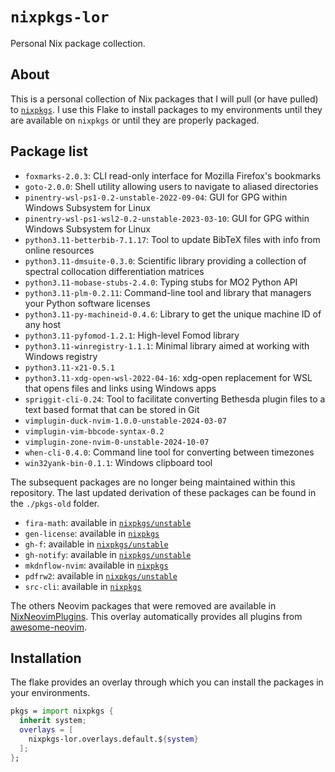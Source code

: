# `nixpkgs-lor`

Personal Nix package collection.

## About

This is a personal collection of Nix packages that
I will pull (or have pulled) to [`nixpkgs`][nixpkgs].
I use this Flake to install packages to my environments
until they are available on `nixpkgs` or until they are properly packaged.

[nixpkgs]: https://github.com/NixOS/nixpkgs

## Package list

<!-- editorconfig-checker-disable -->

- `foxmarks-2.0.3`: CLI read-only interface for Mozilla Firefox's bookmarks
- `goto-2.0.0`: Shell utility allowing users to navigate to aliased directories
- `pinentry-wsl-ps1-0.2-unstable-2022-09-04`: GUI for GPG within Windows Subsystem for Linux
- `pinentry-wsl-ps1-wsl2-0.2-unstable-2023-03-10`: GUI for GPG within Windows Subsystem for Linux
- `python3.11-betterbib-7.1.17`: Tool to update BibTeX files with info from online resources
- `python3.11-dmsuite-0.3.0`: Scientific library providing a collection of spectral collocation differentiation matrices
- `python3.11-mobase-stubs-2.4.0`: Typing stubs for MO2 Python API
- `python3.11-plm-0.2.11`: Command-line tool and library that managers your Python software licenses
- `python3.11-py-machineid-0.4.6`: Library to get the unique machine ID of any host
- `python3.11-pyfomod-1.2.1`: High-level Fomod library
- `python3.11-winregistry-1.1.1`: Minimal library aimed at working with Windows registry
- `python3.11-x21-0.5.1`
- `python3.11-xdg-open-wsl-2022-04-16`: xdg-open replacement for WSL that opens files and links using Windows apps
- `spriggit-cli-0.24`: Tool to facilitate converting Bethesda plugin files to a text based format that can be stored in Git
- `vimplugin-duck-nvim-1.0.0-unstable-2024-03-07`
- `vimplugin-vim-bbcode-syntax-0.2`
- `vimplugin-zone-nvim-0-unstable-2024-10-07`
- `when-cli-0.4.0`: Command line tool for converting between timezones
- `win32yank-bin-0.1.1`: Windows clipboard tool

<!-- editorconfig-checker-enable -->

The subsequent packages are no longer being maintained within this repository.
The last updated derivation of these packages
can be found in the `./pkgs-old` folder.

- `fira-math`: available in [`nixpkgs/unstable`][fira-math]
- `gen-license`: available in [`nixpkgs`][gen-license]
- `gh-f`: available in [`nixpkgs/unstable`][gh-f]
- `gh-notify`: available in [`nixpkgs/unstable`][gh-notify]
- `mkdnflow-nvim`: available in [`nixpkgs`][mkdnflow-nvim]
- `pdfrw2`: available in [`nixpkgs/unstable`][pdfrw2]
- `src-cli`: available in [`nixpkgs`][src-cli]

The others Neovim packages that were removed
are available in [NixNeovimPlugins].
This overlay automatically provides all plugins from [awesome-neovim].

<!-- editorconfig-checker-disable -->

[pdfrw2]: https://github.com/NixOS/nixpkgs/blob/nixos-unstable/pkgs/development/python-modules/pdfrw2/default.nix
[fira-math]: https://github.com/NixOS/nixpkgs/blob/nixos-unstable/pkgs/by-name/fi/fira-math/package.nix
[gen-license]: https://github.com/NixOS/nixpkgs/blob/nixos-23.11/pkgs/development/tools/gen-license/default.nix
[gh-f]: https://github.com/NixOS/nixpkgs/blob/nixos-unstable/pkgs/by-name/gh/gh-f/package.nix
[gh-notify]: https://github.com/NixOS/nixpkgs/blob/nixos-unstable/pkgs/by-name/gh/gh-notify/package.nix
[mkdnflow-nvim]: https://github.com/NixOS/nixpkgs/blob/d65bceaee0fb1e64363f7871bc43dc1c6ecad99f/pkgs/applications/editors/vim/plugins/generated.nix#L5583
[src-cli]: https://github.com/NixOS/nixpkgs/blob/nixos-23.11/pkgs/development/tools/misc/src-cli/default.nix
[NixNeovimPlugins]: https://github.com/NixNeovim/NixNeovimPlugins
[awesome-neovim]: https://github.com/rockerBOO/awesome-neovim

<!-- editorconfig-checker-enable -->

## Installation

The flake provides an overlay through which
you can install the packages in your environments.

```nix
pkgs = import nixpkgs {
  inherit system;
  overlays = [
    nixpkgs-lor.overlays.default.${system}
  ];
};
```
